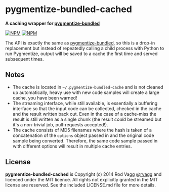 # pygmentize-bundled-cached

**A caching wrapper for [pygmentize-bundled](https://github.com/rvagg/node-pygmentize-bundled)**

[![NPM](https://nodei.co/npm/pygmentize-bundled-cached.png?downloads=true&downloadRank=true)](https://nodei.co/npm/pygmentize-bundled-cached/)
[![NPM](https://nodei.co/npm-dl/pygmentize-bundled-cached.png?months=6&height=3)](https://nodei.co/npm/pygmentize-bundled-cached/)

The API is exactly the same as [pygmentize-bundled](https://github.com/rvagg/node-pygmentize-bundled), so this is a drop-in replacement but instead of repeatedly calling a child process with Python to run Pygmentize, output will be saved to a cache the first time and served subsequent times.

## Notes

* The cache is located in `~/.pygmentize-bundled-cache` and is not cleaned up automatically, heavy use with new code samples will create a large cache, you have been warned!
* The streaming interface, while still available, is essentially a buffering interface so that the input code can be collected, checked in the cache and the result written back out. Even in the case of a cache-miss the result is still written as a single chunk (the result _could_ be streamed but it's a non-trivial job, pull-requests accepted!).
* The cache consists of MD5 filenames where the hash is taken of a concatenation of the `options` object passed in and the original code sample being converted. Therefore, the same code sample passed in with different options will result in multiple cache entries.

## License

**pygmentize-bundled-cached** is Copyright (c) 2014 Rod Vagg [@rvagg](https://twitter.com/rvagg) and licenced under the MIT licence. All rights not explicitly granted in the MIT license are reserved. See the included LICENSE.md file for more details.
